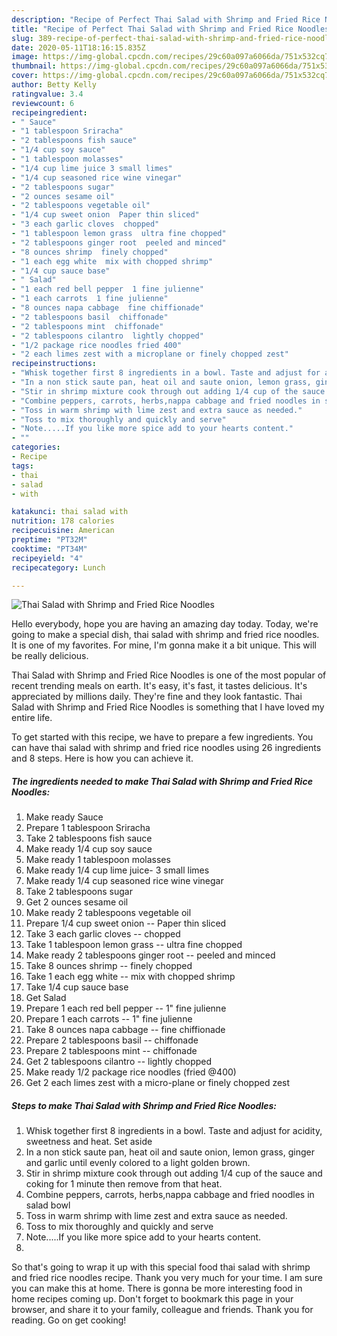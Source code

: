 ```yaml
---
description: "Recipe of Perfect Thai Salad with Shrimp and Fried Rice Noodles"
title: "Recipe of Perfect Thai Salad with Shrimp and Fried Rice Noodles"
slug: 389-recipe-of-perfect-thai-salad-with-shrimp-and-fried-rice-noodles
date: 2020-05-11T18:16:15.835Z
image: https://img-global.cpcdn.com/recipes/29c60a097a6066da/751x532cq70/thai-salad-with-shrimp-and-fried-rice-noodles-recipe-main-photo.jpg
thumbnail: https://img-global.cpcdn.com/recipes/29c60a097a6066da/751x532cq70/thai-salad-with-shrimp-and-fried-rice-noodles-recipe-main-photo.jpg
cover: https://img-global.cpcdn.com/recipes/29c60a097a6066da/751x532cq70/thai-salad-with-shrimp-and-fried-rice-noodles-recipe-main-photo.jpg
author: Betty Kelly
ratingvalue: 3.4
reviewcount: 6
recipeingredient:
- " Sauce"
- "1 tablespoon Sriracha"
- "2 tablespoons fish sauce"
- "1/4 cup soy sauce"
- "1 tablespoon molasses"
- "1/4 cup lime juice 3 small limes"
- "1/4 cup seasoned rice wine vinegar"
- "2 tablespoons sugar"
- "2 ounces sesame oil"
- "2 tablespoons vegetable oil"
- "1/4 cup sweet onion  Paper thin sliced"
- "3 each garlic cloves  chopped"
- "1 tablespoon lemon grass  ultra fine chopped"
- "2 tablespoons ginger root  peeled and minced"
- "8 ounces shrimp  finely chopped"
- "1 each egg white  mix with chopped shrimp"
- "1/4 cup sauce base"
- " Salad"
- "1 each red bell pepper  1 fine julienne"
- "1 each carrots  1 fine julienne"
- "8 ounces napa cabbage  fine chiffionade"
- "2 tablespoons basil  chiffonade"
- "2 tablespoons mint  chiffonade"
- "2 tablespoons cilantro  lightly chopped"
- "1/2 package rice noodles fried 400"
- "2 each limes zest with a microplane or finely chopped zest"
recipeinstructions:
- "Whisk together first 8 ingredients in a bowl. Taste and adjust for acidity, sweetness and heat. Set aside"
- "In a non stick saute pan, heat oil and saute onion, lemon grass, ginger and garlic until evenly colored to a light golden brown."
- "Stir in shrimp mixture cook through out adding 1/4 cup of the sauce and coking for 1 minute then remove from that heat."
- "Combine peppers, carrots, herbs,nappa cabbage and fried noodles in salad bowl"
- "Toss in warm shrimp with lime zest and extra sauce as needed."
- "Toss to mix thoroughly and quickly and serve"
- "Note.....If you like more spice add to your hearts content."
- ""
categories:
- Recipe
tags:
- thai
- salad
- with

katakunci: thai salad with 
nutrition: 178 calories
recipecuisine: American
preptime: "PT32M"
cooktime: "PT34M"
recipeyield: "4"
recipecategory: Lunch

---
```



![Thai Salad with Shrimp and Fried Rice Noodles](https://img-global.cpcdn.com/recipes/29c60a097a6066da/751x532cq70/thai-salad-with-shrimp-and-fried-rice-noodles-recipe-main-photo.jpg)

Hello everybody, hope you are having an amazing day today. Today, we're going to make a special dish, thai salad with shrimp and fried rice noodles. It is one of my favorites. For mine, I'm gonna make it a bit unique. This will be really delicious.



Thai Salad with Shrimp and Fried Rice Noodles is one of the most popular of recent trending meals on earth. It's easy, it's fast, it tastes delicious. It's appreciated by millions daily. They're fine and they look fantastic. Thai Salad with Shrimp and Fried Rice Noodles is something that I have loved my entire life.


To get started with this recipe, we have to prepare a few ingredients. You can have thai salad with shrimp and fried rice noodles using 26 ingredients and 8 steps. Here is how you can achieve it.

<!--inarticleads1-->

##### The ingredients needed to make Thai Salad with Shrimp and Fried Rice Noodles:

1. Make ready  Sauce
1. Prepare 1 tablespoon Sriracha
1. Take 2 tablespoons fish sauce
1. Make ready 1/4 cup soy sauce
1. Make ready 1 tablespoon molasses
1. Make ready 1/4 cup lime juice- 3 small limes
1. Make ready 1/4 cup seasoned rice wine vinegar
1. Take 2 tablespoons sugar
1. Get 2 ounces sesame oil
1. Make ready 2 tablespoons vegetable oil
1. Prepare 1/4 cup sweet onion -- Paper thin sliced
1. Take 3 each garlic cloves -- chopped
1. Take 1 tablespoon lemon grass -- ultra fine chopped
1. Make ready 2 tablespoons ginger root -- peeled and minced
1. Take 8 ounces shrimp -- finely chopped
1. Take 1 each egg white -- mix with chopped shrimp
1. Take 1/4 cup sauce base
1. Get  Salad
1. Prepare 1 each red bell pepper -- 1&#34; fine julienne
1. Prepare 1 each carrots -- 1&#34; fine julienne
1. Take 8 ounces napa cabbage -- fine chiffionade
1. Prepare 2 tablespoons basil -- chiffonade
1. Prepare 2 tablespoons mint -- chiffonade
1. Get 2 tablespoons cilantro -- lightly chopped
1. Make ready 1/2 package rice noodles (fried @400)
1. Get 2 each limes zest with a micro-plane or finely chopped zest




<!--inarticleads2-->

##### Steps to make Thai Salad with Shrimp and Fried Rice Noodles:

1. Whisk together first 8 ingredients in a bowl. Taste and adjust for acidity, sweetness and heat. Set aside
1. In a non stick saute pan, heat oil and saute onion, lemon grass, ginger and garlic until evenly colored to a light golden brown.
1. Stir in shrimp mixture cook through out adding 1/4 cup of the sauce and coking for 1 minute then remove from that heat.
1. Combine peppers, carrots, herbs,nappa cabbage and fried noodles in salad bowl
1. Toss in warm shrimp with lime zest and extra sauce as needed.
1. Toss to mix thoroughly and quickly and serve
1. Note.....If you like more spice add to your hearts content.
1. 




So that's going to wrap it up with this special food thai salad with shrimp and fried rice noodles recipe. Thank you very much for your time. I am sure you can make this at home. There is gonna be more interesting food in home recipes coming up. Don't forget to bookmark this page in your browser, and share it to your family, colleague and friends. Thank you for reading. Go on get cooking!
